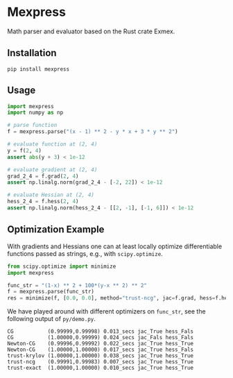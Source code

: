 # Mexpress
Math parser and evaluator based on the Rust crate Exmex.
## Installation 

```
pip install mexpress
```
## Usage

```python
import mexpress
import numpy as np

# parse function
f = mexpress.parse("(x - 1) ** 2 - y * x + 3 * y ** 2")

# evaluate function at (2, 4)
y = f(2, 4)
assert abs(y + 3) < 1e-12

# evaluate gradient at (2, 4)
grad_2_4 = f.grad(2, 4)
assert np.linalg.norm(grad_2_4 - [-2, 22]) < 1e-12

# evaluate Hessian at (2, 4)
hess_2_4 = f.hess(2, 4)
assert np.linalg.norm(hess_2_4 - [[2, -1], [-1, 6]]) < 1e-12
```

## Optimization Example

With gradients and Hessians one can at least locally optimize differentiable functions passed as strings, e.g., with `scipy.optimize`.
```Python
from scipy.optimize import minimize
import mexpress

func_str = "(1-x) ** 2 + 100*(y-x ** 2) ** 2"
f = mexpress.parse(func_str)
res = minimize(f, [0.0, 0.0], method="trust-ncg", jac=f.grad, hess=f.hess)
```
We have played around with different optimizers on `func_str`, see the following output of `py/demo.py`. 
```
CG           (0.99999,0.99998) 0.013_secs jac_True hess_Fals
CG           (1.00000,0.99999) 0.024_secs jac_Fals hess_Fals
Newton-CG    (0.99996,0.99992) 0.022_secs jac_True hess_True
Newton-CG    (1.00000,1.00000) 0.017_secs jac_True hess_Fals
trust-krylov (1.00000,1.00000) 0.038_secs jac_True hess_True
trust-ncg    (0.99991,0.99983) 0.007_secs jac_True hess_True
trust-exact  (1.00000,1.00000) 0.010_secs jac_True hess_True
```
